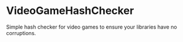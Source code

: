 # VideoGameHashChecker
Simple hash checker for video games to ensure your libraries have no corruptions.
